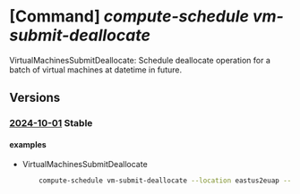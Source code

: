 # [Command] _compute-schedule vm-submit-deallocate_

VirtualMachinesSubmitDeallocate: Schedule deallocate operation for a batch of virtual machines at datetime in future.

## Versions

### [2024-10-01](/Resources/mgmt-plane/L3N1YnNjcmlwdGlvbnMve30vcHJvdmlkZXJzL21pY3Jvc29mdC5jb21wdXRlc2NoZWR1bGUvbG9jYXRpb25zL3t9L3ZpcnR1YWxtYWNoaW5lc3N1Ym1pdGRlYWxsb2NhdGU=/2024-10-01.xml) **Stable**

<!-- mgmt-plane /subscriptions/{}/providers/microsoft.computeschedule/locations/{}/virtualmachinessubmitdeallocate 2024-10-01 -->

#### examples

- VirtualMachinesSubmitDeallocate
    ```bash
        compute-schedule vm-submit-deallocate --location eastus2euap --schedule "{deadline:'2024-11-01T17:52:54.215Z',timezone:UTC,deadline-type:InitiateAt}" --execution-parameters "{retry-policy:{retry-count:4,retry-window-in-minutes:27}}" --resources "{ids:[/subscriptions/fe541807-8c68-475d-976d-f453f9db4d81/resourceGroups/test-rg/providers/Microsoft.Compute/virtualMachines/testResource3]}" --correlationid 23480d2f-1dca-4610-afb4-dd25eec1f34r
    ```
